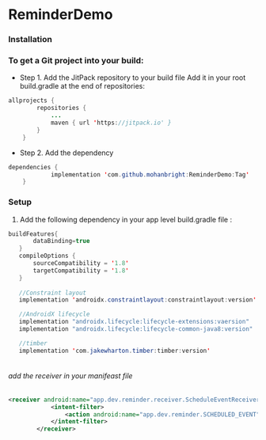 # ReminderDemo

### Installation

### To get a Git project into your build:

* Step 1. Add the JitPack repository to your build file
Add it in your root build.gradle at the end of repositories:

```Java
allprojects {
		repositories {
			...
			maven { url 'https://jitpack.io' }
		}
	}
```
  
* Step 2. Add the dependency
```Java
dependencies {
	        implementation 'com.github.mohanbright:ReminderDemo:Tag'
	}
```

### Setup
1. Add the following dependency in your app level build.gradle file :
 ```Java
buildFeatures{
        dataBinding=true
    }
    compileOptions {
        sourceCompatibility = '1.8'
        targetCompatibility = '1.8'
    }
    
    //Constraint layout
    implementation 'androidx.constraintlayout:constraintlayout:version'

    //AndroidX lifecycle
    implementation "androidx.lifecycle:lifecycle-extensions:vaersion"
    implementation "androidx.lifecycle:lifecycle-common-java8:version"

    //timber
    implementation 'com.jakewharton.timber:timber:version'
    
```

###### add the receiver in your manifeast file
```xml
<receiver android:name="app.dev.reminder.receiver.ScheduleEventReceiver">
            <intent-filter>
                <action android:name="app.dev.reminder.SCHEDULED_EVENT"/>
            </intent-filter>
        </receiver>
```
